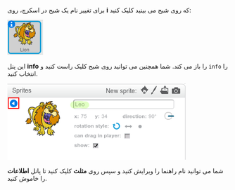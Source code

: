 برای تغییر نام یک شبح در اسکرچ، روی **i** که روی شبح می بینید کلیک کنید:

![تصویری](images/rename-info.png)

این پنل **info** را باز می کند. شما همچنین می توانید روی شبح کلیک راست کنید و `info` را انتخاب کنید.

![تصویری](images/rename-change.png)

شما می توانید نام راهنما را ویرایش کنید و سپس روی **مثلث** کلیک کنید تا پانل **اطلاعات** را خاموش کنید.